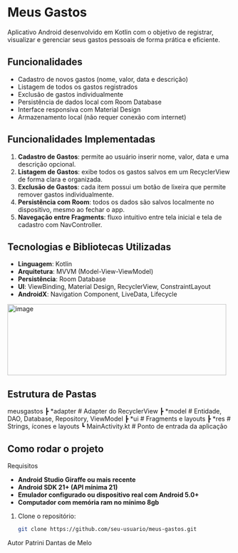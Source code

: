 # Meus Gastos

Aplicativo Android desenvolvido em Kotlin com o objetivo de registrar, visualizar e gerenciar seus gastos pessoais de forma prática e eficiente.

## Funcionalidades

-  Cadastro de novos gastos (nome, valor, data e descrição)
-  Listagem de todos os gastos registrados
-  Exclusão de gastos individualmente
-  Persistência de dados local com Room Database
-  Interface responsiva com Material Design
-  Armazenamento local (não requer conexão com internet)

## Funcionalidades Implementadas

1. **Cadastro de Gastos**: permite ao usuário inserir nome, valor, data e uma descrição opcional.
2. **Listagem de Gastos**: exibe todos os gastos salvos em um RecyclerView de forma clara e organizada.
3. **Exclusão de Gastos**: cada item possui um botão de lixeira que permite remover gastos individualmente.
4. **Persistência com Room**: todos os dados são salvos localmente no dispositivo, mesmo ao fechar o app.
5. **Navegação entre Fragments**: fluxo intuitivo entre tela inicial e tela de cadastro com NavController.

## Tecnologias e Bibliotecas Utilizadas

- **Linguagem**: Kotlin
- **Arquitetura**: MVVM (Model-View-ViewModel)
- **Persistência**: Room Database
- **UI**: ViewBinding, Material Design, RecyclerView, ConstraintLayout
- **AndroidX**: Navigation Component, LiveData, Lifecycle

<img width="491" height="160" alt="image" src="https://github.com/user-attachments/assets/6bca3b14-6bba-4da4-91ac-6e9d3e950373" />


## Estrutura de Pastas
  meusgastos
 ┣ *adapter           # Adapter do RecyclerView
 ┣ *model             # Entidade, DAO, Database, Repository, ViewModel
 ┣ *ui                # Fragments e layouts
 ┣ *res               # Strings, ícones e layouts
 ┗ MainActivity.kt    # Ponto de entrada da aplicação

## Como rodar o projeto
 Requisitos

- **Android Studio Giraffe ou mais recente**
- **Android SDK 21+ (API mínima 21)**
- **Emulador configurado ou dispositivo real com Android 5.0+**
- **Computador com memória ram no mínimo 8gb** 

1. Clone o repositório:
   ```bash
   git clone https://github.com/seu-usuario/meus-gastos.git

Autor
Patrini Dantas de Melo
